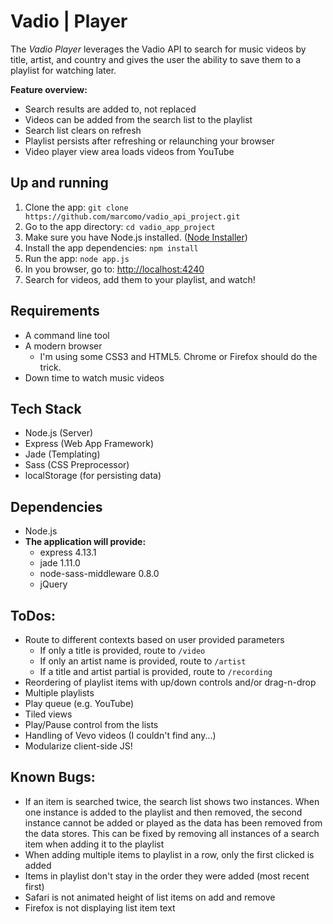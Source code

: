 # Vadio | Player

The *Vadio Player* leverages the Vadio API to search for music videos 
by title, artist, and country and gives the user the ability to save them
to a playlist for watching later.

**Feature overview:**  
- Search results are added to, not replaced  
- Videos can be added from the search list to the playlist  
- Search list clears on refresh  
- Playlist persists after refreshing or relaunching your browser  
- Video player view area loads videos from YouTube  

## Up and running
1. Clone the app: `git clone https://github.com/marcomo/vadio_api_project.git`
2. Go to the app directory: `cd vadio_app_project`
3. Make sure you have Node.js installed. ([Node Installer](https://nodejs.org/en/download/))
4. Install the app dependencies: `npm install`
5. Run the app: `node app.js`
6. In you browser, go to: [http://localhost:4240](http://localhost:4240)
7. Search for videos, add them to your playlist, and watch!

## Requirements
- A command line tool
- A modern browser  
  - I'm using some CSS3 and HTML5. Chrome or Firefox should do the trick.
- Down time to watch music videos

## Tech Stack
- Node.js (Server)
- Express (Web App Framework)
- Jade (Templating)
- Sass (CSS Preprocessor)
- localStorage (for persisting data)

## Dependencies
- Node.js
- **The application will provide:**  
  - express 4.13.1
  - jade 1.11.0
  - node-sass-middleware 0.8.0
  - jQuery

## ToDos:
- Route to different contexts based on user provided parameters
  - If only a title is provided, route to `/video`
  - If only an artist name is provided, route to `/artist`
  - If a title and artist partial is provided, route to `/recording`
- Reordering of playlist items with up/down controls and/or drag-n-drop
- Multiple playlists
- Play queue (e.g. YouTube)
- Tiled views
- Play/Pause control from the lists
- Handling of Vevo videos (I couldn't find any...)
- Modularize client-side JS!

## Known Bugs:
- If an item is searched twice, the search list shows two instances. When one instance is added to the playlist and then removed, the second instance cannot be added or played as the data has been removed from the data stores. This can be fixed by removing all instances of a search item when adding it to the playlist
- When adding multiple items to playlist in a row, only the first clicked is added
- Items in playlist don't stay in the order they were added (most recent first)
- Safari is not animated height of list items on add and remove
- Firefox is not displaying list item text
